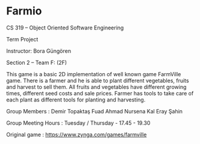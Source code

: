 # Farmio
CS 319 – Object Oriented Software Engineering

Term Project

Instructor: Bora Güngören

Section 2 – Team F: (2F)

This game is a basic 2D implementation of well known game FarmVille game. There is a farmer and he is able to plant different vegetables, fruits and harvest to sell them. All fruits and vegetables have different growing times, different seed costs and sale prices. Farmer has tools to take care of each plant as different tools for planting and harvesting. 

Group Members : 
Demir Topaktaş 
Fuad Ahmad 
Nursena Kal 
Eray Şahin

Group Meeting Hours : 
Tuesday / Thursday - 17.45 - 19.30

Original game : https://www.zynga.com/games/farmville
